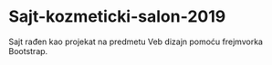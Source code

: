 # Sajt-kozmeticki-salon-2019
Sajt rađen kao projekat na predmetu Veb dizajn pomoću frejmvorka Bootstrap.
